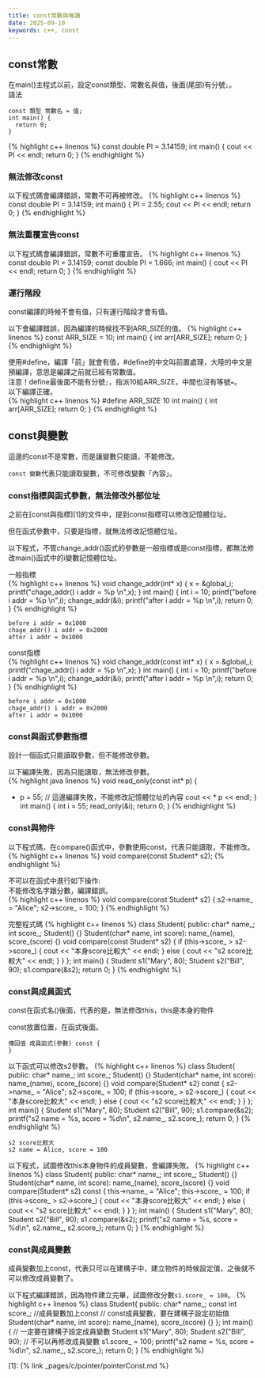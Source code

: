 ```yaml
---
title: const常數與唯讀
date: 2025-09-10
keywords: c++, const
---
```

## const常數
在main()主程式以前，設定const類型、常數名與值，後面(尾部)有分號`;`。<br>
語法
```
const 類型 常數名 = 值;
int main() {
  return 0;
}
```

{% highlight c++ linenos %}
const double PI = 3.14159;
int main() {
  cout << PI << endl;
  return 0;
}
{% endhighlight %}

### 無法修改const
以下程式碼會編譯錯誤，常數不可再被修改。
{% highlight c++ linenos %}
const double PI = 3.14159;
int main() {
  PI = 2.55;
  cout << PI << endl;
  return 0;
}
{% endhighlight %}

### 無法重覆宣告const
以下程式碼會編譯錯誤，常數不可重覆宣告。
{% highlight c++ linenos %}
const double PI = 3.14159;
const double PI = 1.666;
int main() {
  cout << PI << endl;
  return 0;
}
{% endhighlight %}

### 運行階段
const編譯的時候不會有值，只有運行階段才會有值。

以下會編譯錯誤，因為編譯的時候找不到ARR_SIZE的值。
{% highlight c++ linenos %}
const ARR_SIZE = 10;
int main() {
  int arr[ARR_SIZE];
  return 0;
}
{% endhighlight %}

使用#define，編譯「前」就會有值，#define的中文叫前置處理，大陸的中文是預編譯，意思是編譯之前就已經有常數值。<br>
注意！define最後面不能有分號`;`，指派10給ARR_SIZE，中間也沒有等號`=`。<br>
以下編譯正確。<br>
{% highlight c++ linenos %}
#define ARR_SIZE 10
int main() {
  int arr[ARR_SIZE];
  return 0;
}
{% endhighlight %}

## const與變數
這邊的const不是常數，而是讓變數只能讀，不能修改。

`const 變數`代表只能讀取變數，不可修改變數「內容」。

### const指標與函式參數，無法修改外部位址
之前在[const與指標][1]的文件中，提到const指標可以修改記憶體位址。<br>

但在函式參數中，只要是指標，就無法修改記憶體位址。<br>

以下程式，不管change_addr()函式的參數是一般指標或是const指標，都無法修改main()函式中的i變數記憶體位址。<br>

一般指標<br>
{% highlight c++ linenos %}
void change_addr(int* x) {
  x = &global_i;
  printf("chage_addr() i addr = %p \n",x);
}
int main() {
  int i = 10;
  printf("before i addr = %p \n",i);
  change_addr(&i);
  printf("after i addr = %p \n",i);
  return 0;
}
{% endhighlight %}
```
before i addr = 0x1000 
chage_addr() i addr = 0x2000
after i addr = 0x1000
```

const指標<br>
{% highlight c++ linenos %}
void change_addr(const int* x) {
  x = &global_i;
  printf("chage_addr() i addr = %p \n",x);
}
int main() {
  int i = 10;
  printf("before i addr = %p \n",i);
  change_addr(&i);
  printf("after i addr = %p \n",i);
  return 0;
}
{% endhighlight %}
```
before i addr = 0x1000 
chage_addr() i addr = 0x2000
after i addr = 0x1000
```
### const與函式參數指標
設計一個函式只能讀取參數，但不能修改參數。<br>

以下編譯失敗，因為只能讀取，無法修改參數。<br>
{% highlight java linenos %}
void read_only(const int* p) {
  * p = 55;  // 這邊編譯失敗，不能修改記憶體位址的內容
  cout << * p << endl;
}
int main() {
  int i = 55;
  read_only(&i);
  return 0;
}
{% endhighlight %}

### const與物件
以下程式碼，在compare()函式中，參數使用const，代表只能讀取，不能修改。
{% highlight c++ linenos %}
void compare(const Student* s2);
{% endhighlight %}

不可以在函式中進行如下操作:<br>
不能修改名字跟分數，編譯錯誤。<br>
{% highlight c++ linenos %}
void compare(const Student* s2) {
	s2->name_ = "Alice";
	s2->score_ = 100;
}
{% endhighlight %}

完整程式碼
{% highlight c++ linenos %}
class Student{
public:
  char* name_;
  int score_;
  Student() {}
  Student(char* name, int score): name_(name), score_(score) {}
  void compare(const Student* s2) {
    if (this->score_ > s2->score_) {
      cout << "本身score比較大" << endl;
    } else {
      cout << "s2 score比較大" << endl;
    }
  }
};
int main() {
  Student s1("Mary", 80);
  Student s2("Bill", 90);
  s1.compare(&s2);
  return 0;
}
{% endhighlight %}

### const與成員函式
const在函式名()後面，代表的是，無法修改this，this是本身的物件

const放置位置，在函式後面。
```
傳回值 成員函式(參數) const {
}
```
以下函式可以修改s2參數。
{% highlight c++ linenos %}
class Student{
public:
  char* name_;
  int score_;
  Student() {}
  Student(char* name, int score): name_(name), score_(score) {}
  void compare(Student* s2) const {
    s2->name_ = "Alice";
    s2->score_ = 100;
    if (this->score_ > s2->score_) {
      cout << "本身score比較大" << endl;
    } else {
      cout << "s2 score比較大" << endl;
    }
  }
};
int main() {
  Student s1("Mary", 80);
  Student s2("Bill", 90);
  s1.compare(&s2);
  printf("s2 name = %s, score = %d\n", s2.name_, s2.score_);
  return 0;
}
{% endhighlight %}
```
s2 score比較大
s2 name = Alice, score = 100
```

以下程式，試圖修改this本身物件的成員變數，會編譯失敗。
{% highlight c++ linenos %}
class Student{
public:
  char* name_;
  int score_;
  Student() {}
  Student(char* name, int score): name_(name), score_(score) {}
  void compare(Student* s2) const {
    this->name_ = "Alice";
    this->score_ = 100;
    if (this->score_ > s2->score_) {
      cout << "本身score比較大" << endl;
    } else {
      cout << "s2 score比較大" << endl;
    }
  }
};
int main() {
  Student s1("Mary", 80);
  Student s2("Bill", 90);
  s1.compare(&s2);
  printf("s2 name = %s, score = %d\n", s2.name_, s2.score_);
  return 0;
}
{% endhighlight %}

### const與成員變數
成員變數加上const，代表只可以在建構子中，建立物件的時候設定值，之後就不可以修改成員變數了。<br>

以下程式編譯錯誤，因為物件建立完畢，試圖修改分數`s1.score_ = 100`。
{% highlight c++ linenos %}
class Student{
public:
  char* name_;
  const int score_; //成員變數加上const
  // const成員變數，要在建構子設定初始值
  Student(char* name, int score): name_(name), score_(score) {}
};
int main() {
  // 一定要在建構子設定成員變數
  Student s1("Mary", 80);
  Student s2("Bill", 90);
  // 不可以再修改成員變數
  s1.score_ = 100;
  printf("s2 name = %s, score = %d\n", s2.name_, s2.score_);
  return 0;
}
{% endhighlight %}


[1]: {% link _pages/c/pointer/pointerConst.md %}